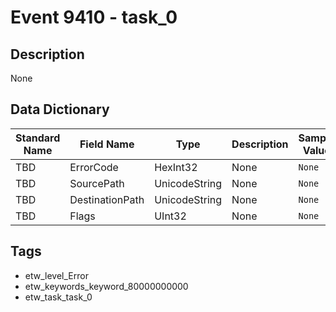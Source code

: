 # Event 9410 - task_0

## Description
None

## Data Dictionary
|Standard Name|Field Name|Type|Description|Sample Value|
|---|---|---|---|---|
|TBD|ErrorCode|HexInt32|None|`None`|
|TBD|SourcePath|UnicodeString|None|`None`|
|TBD|DestinationPath|UnicodeString|None|`None`|
|TBD|Flags|UInt32|None|`None`|

## Tags
* etw_level_Error
* etw_keywords_keyword_80000000000
* etw_task_task_0